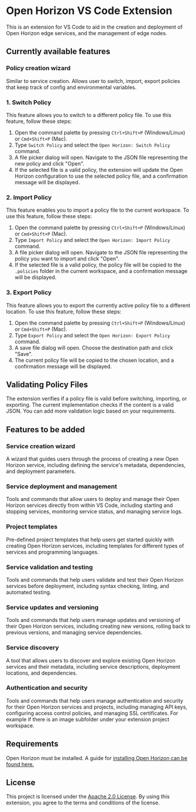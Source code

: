 # Open Horizon VS Code Extension

This is an extension for VS Code to aid in the creation and deployment of Open Horizon edge services, and the management of edge nodes.

## **Currently available features**

### **Policy creation wizard**
Similar to service creation. Allows user to switch, import, export policies that keep track of config and environmental variables.
### 1. Switch Policy

This feature allows you to switch to a different policy file. To use this feature, follow these steps:

1. Open the command palette by pressing `Ctrl+Shift+P` (Windows/Linux) or `Cmd+Shift+P` (Mac).
2. Type `Switch Policy` and select the `Open Horizon: Switch Policy` command.
3. A file picker dialog will open. Navigate to the JSON file representing the new policy and click "Open".
4. If the selected file is a valid policy, the extension will update the Open Horizon configuration to use the selected policy file, and a confirmation message will be displayed.

### 2. Import Policy

This feature enables you to import a policy file to the current workspace. To use this feature, follow these steps:

1. Open the command palette by pressing `Ctrl+Shift+P` (Windows/Linux) or `Cmd+Shift+P` (Mac).
2. Type `Import Policy` and select the `Open Horizon: Import Policy` command.
3. A file picker dialog will open. Navigate to the JSON file representing the policy you want to import and click "Open".
4. If the selected file is a valid policy, the policy file will be copied to the `.policies` folder in the current workspace, and a confirmation message will be displayed.

### 3. Export Policy

This feature allows you to export the currently active policy file to a different location. To use this feature, follow these steps:

1. Open the command palette by pressing `Ctrl+Shift+P` (Windows/Linux) or `Cmd+Shift+P` (Mac).
2. Type `Export Policy` and select the `Open Horizon: Export Policy` command.
3. A save file dialog will open. Choose the destination path and click "Save".
4. The current policy file will be copied to the chosen location, and a confirmation message will be displayed.

## Validating Policy Files

The extension verifies if a policy file is valid before switching, importing, or exporting. The current implementation checks if the content is a valid JSON. You can add more validation logic based on your requirements.

## **Features to be added**

### **Service creation wizard**
A wizard that guides users through the process of creating a new Open Horizon service, including defining the service's metadata, dependencies, and deployment parameters.


### **Service deployment and management**
Tools and commands that allow users to deploy and manage their Open Horizon services directly from within VS Code, including starting and stopping services, monitoring service status, and managing service logs.

### **Project templates**
Pre-defined project templates that help users get started quickly with creating Open Horizon services, including templates for different types of services and programming languages.

### **Service validation and testing**
Tools and commands that help users validate and test their Open Horizon services before deployment, including syntax checking, linting, and automated testing.

### **Service updates and versioning**
Tools and commands that help users manage updates and versioning of their Open Horizon services, including creating new versions, rolling back to previous versions, and managing service dependencies.

### **Service discovery**
A tool that allows users to discover and explore existing Open Horizon services and their metadata, including service descriptions, deployment locations, and dependencies.

### **Authentication and security**
Tools and commands that help users manage authentication and security for their Open Horizon services and projects, including managing API keys, configuring access control policies, and managing SSL certificates.
For example if there is an image subfolder under your extension project workspace.

## Requirements

Open Horizon must be installed. A guide for [installing Open Horizon can be found here.](https://open-horizon.github.io/quick-start/) 

## License

This project is licensed under the [Apache 2.0 License](https://opensource.org/license/apache-2-0/). By using this extension, you agree to the terms and conditions of the license.